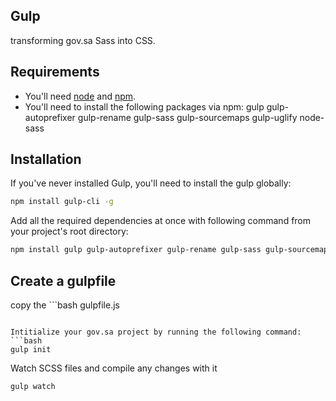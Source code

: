 ## Gulp 
transforming gov.sa Sass into CSS.
## Requirements
- You'll need [node](https://nodejs.org/en/download/) and [npm](https://www.npmjs.com/get-npm).
- You'll need to install the following packages via npm:
gulp
gulp-autoprefixer
gulp-rename
gulp-sass
gulp-sourcemaps
gulp-uglify
node-sass

## Installation
If you've never installed Gulp, you'll need to install the gulp globally:
```bash 
npm install gulp-cli -g 
```

Add all the required dependencies at once with following command from your project's root directory:
```bash 
npm install gulp gulp-autoprefixer gulp-rename gulp-sass gulp-sourcemaps gulp-uglify node-sass --save-dev
```

## Create a gulpfile
copy the ```bash
 gulpfile.js 
 ``` on your project root 

Intitialize your gov.sa project by running the following command:
```bash 
gulp init 
```

Watch SCSS files and compile any changes with it

```bash 
gulp watch 
```